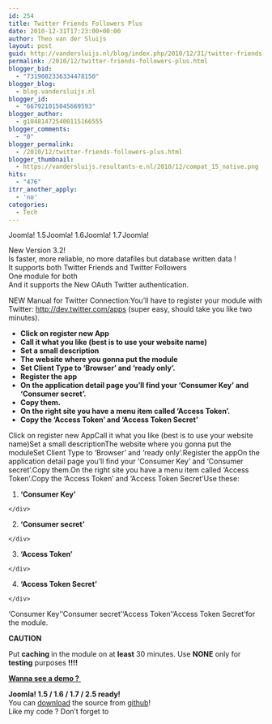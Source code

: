 ```yaml
---
id: 254
title: Twitter Friends Followers Plus
date: 2010-12-31T17:23:00+00:00
author: Theo van der Sluijs
layout: post
guid: http://vandersluijs.nl/blog/index.php/2010/12/31/twitter-friends-followers-plus/
permalink: /2010/12/twitter-friends-followers-plus.html
blogger_bid:
  - "7319082336334478150"
blogger_blog:
  - blog.vandersluijs.nl
blogger_id:
  - "667921015045669593"
blogger_author:
  - g104814725400115166555
blogger_comments:
  - "0"
blogger_permalink:
  - /2010/12/twitter-friends-followers-plus.html
blogger_thumbnail:
  - https://vandersluijs.resultants-e.nl/2010/12/compat_15_native.png
hits:
  - "476"
itrr_another_apply:
  - 'no'
categories:
  - Tech
---
```

<img alt="Joomla! 1.5 Native" src="https://vandersluijs.resultants-e.nl/2010/12/compat_15_native.png" width="75" height="16" align="top" /><img alt="Joomla! 1.6 Native" src="https://vandersluijs.resultants-e.nl/2010/12/compat_16_native.png" width="75" height="16" align="top" /><img alt="Joomla! 1.7 Compatible" src="https://vandersluijs.resultants-e.nl/2010/12/compat_17.png" width="75" height="16" align="top" /><img alt="Joomla! 2.5 Series" src="https://vandersluijs.resultants-e.nl/2010/12/compat_25.png" width="75" height="16" align="top" />

New Version 3.2!  
Is faster, more reliable, no more datafiles but database written data !  
It supports both Twitter Friends and Twitter Followers  
One module for both  
And it supports the New OAuth Twitter authentication.

NEW Manual for Twitter Connection:You’ll have to register your module with Twitter: <a href="http://dev.twitter.com/apps" target="_blank">http://dev.twitter.com/apps</a> (super easy, should take you like two minutes).

</p> 

  * <div>
      <strong>Click on register new App</strong>
    </div>



  * <div>
      <strong>Call it what you like (best is to use your website name)</strong>
    </div>



  * <div>
      <strong>Set a small description</strong>
    </div>



  * <div>
      <strong>The website where you gonna put the module</strong>
    </div>



  * <div>
      <strong>Set Client Type to ‘Browser’ and ‘ready only’.</strong>
    </div>



  * <div>
      <strong>Register the app</strong>
    </div>



  * <div>
      <strong>On the application detail page you’ll find your ‘Consumer Key’ and ‘Consumer secret’.</strong>
    </div>



  * <div>
      <strong>Copy them.</strong>
    </div>



  * <div>
      <strong>On the right site you have a menu item called ‘Access Token’.</strong>
    </div>



  * <div>
      <strong>Copy the ‘Access Token’ and ‘Access Token Secret’</strong>
    </div>

</ul> 

Click on register new AppCall it what you like (best is to use your website name)Set a small descriptionThe website where you gonna put the moduleSet Client Type to ‘Browser’ and ‘ready only’.Register the appOn the application detail page you’ll find your ‘Consumer Key’ and ‘Consumer secret’.Copy them.On the right site you have a menu item called ‘Access Token’.Copy the ‘Access Token’ and ‘Access Token Secret’Use these:

</p> 

  1. <div>
      <strong>‘Consumer Key’</strong>
    </div>



  2. <div>
      <strong>‘Consumer secret’</strong>
    </div>



  3. <div>
      <strong>‘Access Token’</strong>
    </div>



  4. <div>
      <strong>‘Access Token Secret’</strong>
    </div>

</ol> 

‘Consumer Key’‘Consumer secret’‘Access Token’‘Access Token Secret’for the module.

**CAUTION**

Put **caching** in the module on at **least** 30 minutes. Use **NONE** only for **testing** purposes **!!!!**

**<a href="http://demos.gebruikmaar.nl/joomla/index.php/extensions/modules/twitter-followers.html" target="_blank">Wanna see a demo ? </a>**

<div>
  <strong>Joomla! 1.5 / 1.6 / 1.7 / 2.5 ready!</strong>
</div>



<div>
  You can <a href="https://github.com/tvdsluijs/Joomla-twitter-follower-friends-plus" target="_blank">download</a> the source from <a href="https://github.com/tvdsluijs/Joomla-twitter-follower-friends-plus" target="_blank">github</a>!
</div>



<div>
  Like my code ? Don&#8217;t forget to
</div>

<img alt="" src="https://www.paypalobjects.com/en_US/i/scr/pixel.gif" width="1" height="1" border="0" />